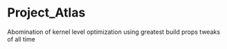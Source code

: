 # Project_Atlas
 Abomination of kernel level optimization using greatest build props  tweaks of all time
